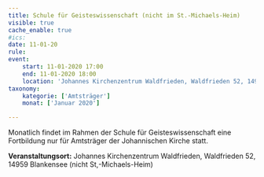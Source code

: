 ```yaml
---
title: Schule für Geisteswissenschaft (nicht im St.-Michaels-Heim)
visible: true
cache_enable: true
#ics: 
date: 11-01-20
rule: 
event:
	start: 11-01-2020 17:00
	end: 11-01-2020 18:00
	location: 'Johannes Kirchenzentrum Waldfrieden, Waldfrieden 52, 14959 Blankensee (nicht St,-Michaels-Heim)'
taxonomy:
	kategorie: ['Amtsträger']
	monat: ['Januar 2020']

---
```

Monatlich findet im Rahmen der Schule für Geisteswissenschaft eine Fortbildung nur für Amtsträger der Johannischen Kirche statt.



**Veranstaltungsort:** Johannes Kirchenzentrum Waldfrieden, Waldfrieden 52, 14959 Blankensee (nicht St,-Michaels-Heim)

